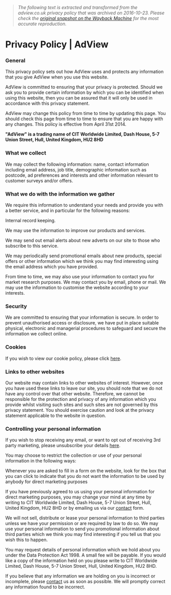 > *The following text is extracted and transformed from the adview.co.uk privacy policy that was archived on 2016-10-23. Please check the [original snapshot on the Wayback Machine](https://web.archive.org/web/20161023194640id_/http%3A//www.adview.co.uk/policy) for the most accurate reproduction.*

# Privacy Policy | AdView

### General

This privacy policy sets out how AdView uses and protects any information that you give AdView when you use this website.

AdView is committed to ensuring that your privacy is protected. Should we ask you to provide certain information by which you can be identified when using this website, then you can be assured that it will only be used in accordance with this privacy statement.

AdView may change this policy from time to time by updating this page. You should check this page from time to time to ensure that you are happy with any changes. This policy is effective from April 31st 2014.

**"AdView" is a trading name of CIT Worldwide Limited, Dash House, 5-7 Union Street, Hull, United Kingdom, HU2 8HD**

### What we collect

We may collect the following information: name, contact information including email address, job title, demographic information such as postcode, ad preferences and interests and other information relevant to customer surveys and/or offers.

### What we do with the information we gather

We require this information to understand your needs and provide you with a better service, and in particular for the following reasons:

Internal record keeping.

We may use the information to improve our products and services.

We may send out email alerts about new adverts on our site to those who subscribe to this service.

We may periodically send promotional emails about new products, special offers or other information which we think you may find interesting using the email address which you have provided.

From time to time, we may also use your information to contact you for market research purposes. We may contact you by email, phone or mail. We may use the information to customise the website according to your interests.

### Security

We are committed to ensuring that your information is secure. In order to prevent unauthorised access or disclosure, we have put in place suitable physical, electronic and managerial procedures to safeguard and secure the information we collect online.

### Cookies

If you wish to view our cookie policy, please click [here](http://www.adview.co.uk/cookie-notice).

### Links to other websites

Our website may contain links to other websites of interest. However, once you have used these links to leave our site, you should note that we do not have any control over that other website. Therefore, we cannot be responsible for the protection and privacy of any information which you provide whilst visiting such sites and such sites are not governed by this privacy statement. You should exercise caution and look at the privacy statement applicable to the website in question.

### Controlling your personal information

If you wish to stop receiving any email, or want to opt out of receiving 3rd party marketing, please unsubscribe your details [here](http://www.adview.co.uk/unsubscribe-page).

You may choose to restrict the collection or use of your personal information in the following ways:

Whenever you are asked to fill in a form on the website, look for the box that you can click to indicate that you do not want the information to be used by anybody for direct marketing purposes

If you have previously agreed to us using your personal information for direct marketing purposes, you may change your mind at any time by writing to CIT Worldwide Limited, Dash House, 5-7 Union Street, Hull, United Kingdom, HU2 8HD or by emailing us via our [contact](http://www.adview.co.uk/contact-us) form.

We will not sell, distribute or lease your personal information to third parties unless we have your permission or are required by law to do so. We may use your personal information to send you promotional information about third parties which we think you may find interesting if you tell us that you wish this to happen.

You may request details of personal information which we hold about you under the Data Protection Act 1998. A small fee will be payable. If you would like a copy of the information held on you please write to CIT Worldwide Limited, Dash House, 5-7 Union Street, Hull, United Kingdom, HU2 8HD.

If you believe that any information we are holding on you is incorrect or incomplete, please [contact](http://www.adview.co.uk/contact-us) us as soon as possible. We will promptly correct any information found to be incorrect.
